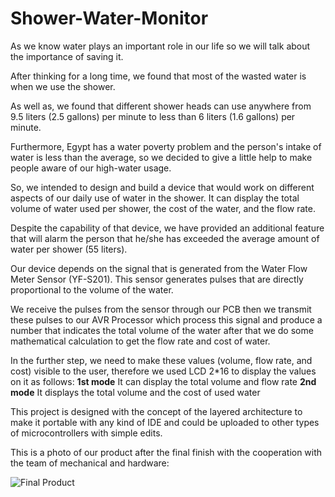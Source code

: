 # Shower-Water-Monitor

As we know water plays an important role in our life so we will talk about the importance of saving it.

After thinking for a long time, we found that most of the wasted water is when we use the shower.

As well as, we found that different shower heads can use anywhere from 9.5 liters (2.5 gallons) per minute to less than 6 liters (1.6 gallons) per minute.

Furthermore, Egypt has a water poverty problem and the person's intake of water is less than the average, so we decided to give a little help to make people aware of our high-water usage.

So, we intended to design and build a device that would work on different aspects of our daily use of water in the shower. It can display the total volume of water used per shower, the cost of the water, and the flow rate.

Despite the capability of that device, we have provided an additional feature that will alarm the person that he/she has exceeded the average amount of water per shower (55 liters).

Our device depends on the signal that is generated from the Water Flow Meter Sensor (YF-S201). This sensor generates pulses that are directly proportional to the volume of the water.

We receive the pulses from the sensor through our PCB then we transmit these pulses to our AVR Processor which process this signal and produce a number that indicates the total volume of the water after that we do some mathematical calculation to get the flow rate and cost of water.

In the further step, we need to make these values (volume, flow rate, and cost) visible to the user, therefore we used LCD 2*16 to display the values on it as follows:
**1st mode** It can display the total volume and flow rate
**2nd mode** It displays the total volume and the cost of used water

This project is designed with the concept of the layered architecture to make it portable with any kind of IDE and could be uploaded to other types of microcontrollers with simple edits.


This is a photo of our product after the final finish with the cooperation with the team of mechanical and hardware:


![Final Product](https://user-images.githubusercontent.com/69085240/153477242-40d8fd46-4ee7-405e-8cc6-d600f0c5b327.jpg)
